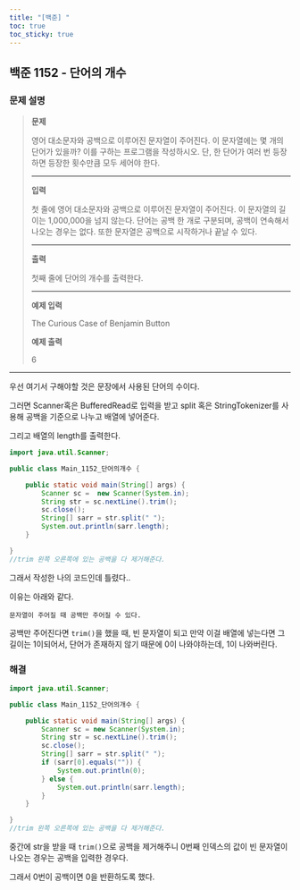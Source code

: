 ```yaml
---
title: "[백준] "
toc: true
toc_sticky: true
---
```


## 백준 1152 - 단어의 개수

### 문제 설명

> **문제**
>
> 영어 대소문자와 공백으로 이루어진 문자열이 주어진다. 이 문자열에는 몇 개의 단어가 있을까? 이를 구하는 프로그램을 작성하시오. 단, 한 단어가 여러 번 등장하면 등장한 횟수만큼 모두 세어야 한다.
>
> ---
>
> **입력**
>
> 첫 줄에 영어 대소문자와 공백으로 이루어진 문자열이 주어진다. 이 문자열의 길이는 1,000,000을 넘지 않는다. 단어는 공백 한 개로 구분되며, 공백이 연속해서 나오는 경우는 없다. 또한 문자열은 공백으로 시작하거나 끝날 수 있다.
>
> ---
>
> **출력**
>
> 첫째 줄에 단어의 개수를 출력한다.
>
> ---
>
> **예제 입력**
>
> The Curious Case of Benjamin Button
>
> **예제 출력**
>
> 6

---

우선 여기서 구해야할 것은 문장에서 사용된 단어의 수이다.

그러면 Scanner혹은 BufferedRead로 입력을 받고 split 혹은 StringTokenizer를 사용해 공백을 기준으로 나누고 배열에 넣어준다.

그리고 배열의 length를 출력한다.

``` java
import java.util.Scanner;

public class Main_1152_단어의개수 {

	public static void main(String[] args) {
		Scanner sc =  new Scanner(System.in);
		String str = sc.nextLine().trim();
		sc.close();
		String[] sarr = str.split(" ");
		System.out.println(sarr.length);
	}

}
//trim 왼쪽 오른쪽에 있는 공백을 다 제거해준다.
```

그래서 작성한 나의 코드인데 틀렸다..

이유는 아래와 같다.

`문자열이 주어질 때 공백만 주어질 수 있다.`

공백만 주어진다면 `trim()`을 했을 때, 빈 문자열이 되고 만약 이걸 배열에 넣는다면 그 길이는 1이되어서, 단어가 존재하지 않기 때문에 0이 나와야하는데, 1이 나와버린다.

### 해결

``` java
import java.util.Scanner;

public class Main_1152_단어의개수 {

	public static void main(String[] args) {
		Scanner sc = new Scanner(System.in);
		String str = sc.nextLine().trim();
		sc.close();
		String[] sarr = str.split(" ");
		if (sarr[0].equals("")) {
			System.out.println(0);
		} else {
			System.out.println(sarr.length);
		}
	}

}
//trim 왼쪽 오른쪽에 있는 공백을 다 제거해준다.
```

중간에 str을 받을 때 `trim()`으로 공백을 제거해주니 0번째 인덱스의 값이 빈 문자열이 나오는 경우는 공백을 입력한 경우다.

그래서 0번이 공백이면 0을 반환하도록 했다.

